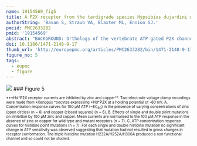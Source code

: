```yaml
---
name: 19154569_fig5
title: A P2X receptor from the tardigrade species Hypsibius dujardini with fast kinetics and sensitivity to zinc and copper.
authorString: 'Bavan S, Straub VA, Blaxter ML, Ennion SJ.'
pmcid: PMC2633282
pmid: '19154569'
abstract: "BACKGROUND: Orthologs of the vertebrate ATP gated P2X channels have been identified in Dictyostelium and green algae, demonstrating that the emergence of ionotropic purinergic signalling was an early event in eukaryotic evolution. However, the genomes of a number of animals including Drosophila melanogaster and Caenorhabditis elegans, both members of the Ecdysozoa superphylum, lack P2X-like proteins, whilst other species such as the flatworm Schistosoma mansoni have P2X proteins making it unclear as to what stages in evolution P2X receptors were lost. Here we describe the functional characterisation of a P2X receptor (HdP2X) from the tardigrade Hypsibius dujardini demonstrating that purinergic signalling is preserved in some ecdysozoa. RESULTS: ATP (EC50 approximately 44.5 microM) evoked transient inward currents in HdP2X with millisecond rates of activation and desensitisation. HdP2X is antagonised by pyridoxal-phosphate-6-azophenyl-2',4' disulfonic acid (IC50 15.0 microM) and suramin (IC50 22.6 microM) and zinc and copper inhibit ATP-evoked currents with IC50 values of 62.8 microM and 19.9 microM respectively. Site-directed mutagenesis showed that unlike vertebrate P2X receptors, extracellular histidines do not play a major role in coordinating metal binding in HdP2X. However, H306 was identified as playing a minor role in the actions of copper but not zinc. Ivermectin potentiated responses to ATP with no effect on the rates of current activation or decay. CONCLUSION: The presence of a P2X receptor in a tardigrade species suggests that both nematodes and arthropods lost their P2X genes independently, as both traditional and molecular phylogenies place the divergence between Nematoda and Arthropoda before their divergence from Tardigrada. The phylogenetic analysis performed in our study also clearly demonstrates that the emergence of the family of seven P2X channels in human and other mammalian species was a relatively recent evolutionary event that occurred subsequent to the split between vertebrates and invertebrates. Furthermore, several characteristics of HdP2X including fast kinetics with low ATP sensitivity, potentiation by ivermectin in a channel with fast kinetics and distinct copper and zinc binding sites not dependent on histidines make HdP2X a useful model for comparative structure-function studies allowing a better understanding of P2X receptors in higher organisms."
doi: 10.1186/1471-2148-9-17
thumb_url: 'http://europepmc.org/articles/PMC2633282/bin/1471-2148-9-17-5.gif'
figure_no: 5
tags:
  - eupmc
  - figure
---
```

<img src='http://europepmc.org/articles/PMC2633282/bin/1471-2148-9-17-5.jpg' style='max-height: 300px'>
### Figure 5
<p style='font-size: 10px;'>***Hd*P2X receptor currents are inhibited by zinc and copper**. Two-electrode voltage clamp recordings were made from *Xenopus *oocytes expressing *Hd*P2X at a holding potential of -60 mV. A. Concentration response curves for 100 μM ATP (~EC<sub>80</sub>) in the presence of varying concentrations of zinc (open circles) (n = 6) and copper (closed squares) (n = 6). B. Effects of single and double point mutations on inhibition by 100 μM zinc and copper. Mean currents are normalised to the 100 μM ATP response in the absence of zinc or copper for wild type and mutant receptors (n = 7). C. ATP concentration response curves for histidine point mutations (n = 7). For each single and double histidine mutation no significant change in ATP sensitivity was observed suggesting that mutation had not resulted in gross changes in receptor conformation. The triple histidine mutation H232A/H252A/H306A produced a non functional channel and so could not be studied.</p>
